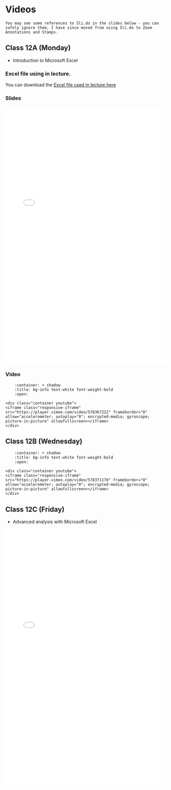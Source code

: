 # Videos

```{tip}
You may see some references to Sli.do in the slides below - you can safely ignore them, I have since moved from using Sli.do to Zoom Annotations and Stamps. 
```

## Class 12A (Monday)

- Introduction to Microsoft Excel

### Excel file using in lecture.

You can download the [Excel file used in lecture here](https://github.com/ubco-mds-2020/data_530/raw/master/sales.xlsx)

### Slides

<iframe src="../../../data_301_excel_intro_lecture2.pdf" width="100%" height="800px" frameBorder="0"> </iframe>

### Video

```{dropdown} 5.1 Introduction to Excel I
    :container: + shadow
    :title: bg-info text-white font-weight-bold
    :open:

<div class="container youtube">
<iframe class="responsive-iframe" src="https://player.vimeo.com/video/578367222" frameborder="0" allow="accelerometer; autoplay="0"; encrypted-media; gyroscope; picture-in-picture" allowfullscreen></iframe>
</div>
```

## Class 12B (Wednesday)

```{dropdown} 5.2 Introduction to Excel II
    :container: + shadow
    :title: bg-info text-white font-weight-bold
    :open:

<div class="container youtube">
<iframe class="responsive-iframe" src="https://player.vimeo.com/video/578371170" frameborder="0" allow="accelerometer; autoplay="0"; encrypted-media; gyroscope; picture-in-picture" allowfullscreen></iframe>
</div>
```

## Class 12C (Friday)

- Advanced analysis with Microsoft Excel

<iframe src="../../../data_301_excel_analysis.pdf" width="100%" height="800px" frameBorder="0"> </iframe>
